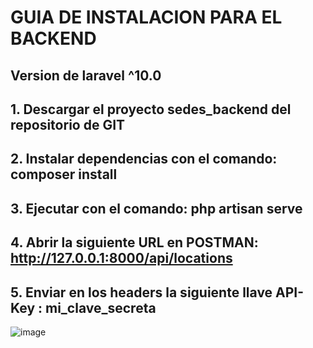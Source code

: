 # GUIA DE INSTALACION PARA EL BACKEND

## Version de laravel ^10.0

## 1. Descargar el proyecto sedes_backend del repositorio de GIT

## 2. Instalar dependencias con el comando: composer install

## 3. Ejecutar con el comando: php artisan serve

## 4. Abrir la siguiente URL en POSTMAN: http://127.0.0.1:8000/api/locations

## 5. Enviar en los headers la siguiente llave API-Key : mi_clave_secreta

![image](https://github.com/user-attachments/assets/6897be1e-6a64-4f8c-b09f-b9daf39f877a)
